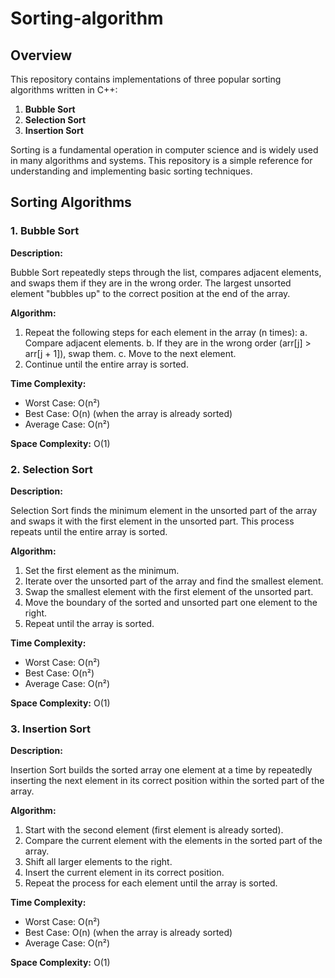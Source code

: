 # Sorting-algorithm


## Overview

This repository contains implementations of three popular sorting algorithms written in C++:
1. **Bubble Sort**
2. **Selection Sort**
3. **Insertion Sort**

Sorting is a fundamental operation in computer science and is widely used in many algorithms and systems. This repository is a simple reference for understanding and implementing basic sorting techniques.

## Sorting Algorithms

### 1. Bubble Sort

**Description:**

Bubble Sort repeatedly steps through the list, compares adjacent elements, and swaps them if they are in the wrong order. The largest unsorted element "bubbles up" to the correct position at the end of the array.

**Algorithm:**
1. Repeat the following steps for each element in the array (n times):
   a. Compare adjacent elements.
   b. If they are in the wrong order (arr[j] > arr[j + 1]), swap them.
   c. Move to the next element.
2. Continue until the entire array is sorted.

**Time Complexity:**
- Worst Case: O(n²)
- Best Case: O(n) (when the array is already sorted)
- Average Case: O(n²)

**Space Complexity:** O(1)

### 2. Selection Sort

**Description:**

Selection Sort finds the minimum element in the unsorted part of the array and swaps it with the first element in the unsorted part. This process repeats until the entire array is sorted.

**Algorithm:**
1. Set the first element as the minimum.
2. Iterate over the unsorted part of the array and find the smallest element.
3. Swap the smallest element with the first element of the unsorted part.
4. Move the boundary of the sorted and unsorted part one element to the right.
5. Repeat until the array is sorted.

**Time Complexity:**
- Worst Case: O(n²)
- Best Case: O(n²)
- Average Case: O(n²)

**Space Complexity:** O(1)

### 3. Insertion Sort

**Description:**

Insertion Sort builds the sorted array one element at a time by repeatedly inserting the next element in its correct position within the sorted part of the array.

**Algorithm:**
1. Start with the second element (first element is already sorted).
2. Compare the current element with the elements in the sorted part of the array.
3. Shift all larger elements to the right.
4. Insert the current element in its correct position.
5. Repeat the process for each element until the array is sorted.

**Time Complexity:**
- Worst Case: O(n²)
- Best Case: O(n) (when the array is already sorted)
- Average Case: O(n²)

**Space Complexity:** O(1)
